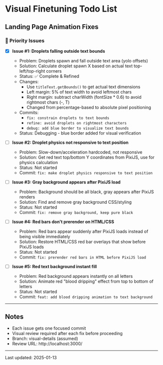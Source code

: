 # Visual Finetuning Todo List

## Landing Page Animation Fixes

### 🔴 Priority Issues

- [x] **Issue #1: Droplets falling outside text bounds**
  - Problem: Droplets spawn and fall outside text area (yolo offsets)
  - Solution: Calculate droplet spawn X based on actual text top-left/top-right corners
  - Status: ✅ Complete & Refined
  - Changes: 
    - Use `titleText.getBounds()` to get actual text dimensions
    - Left margin: 5% of text width to avoid leftmost chars
    - Right margin: subtract charWidth (fontSize * 0.6) to avoid rightmost chars (-, T)
    - Changed from percentage-based to absolute pixel positioning
  - Commits: 
    - `fix: constrain droplets to text bounds`
    - `refine: avoid droplets on rightmost characters`
    - `debug: add blue border to visualize text bounds`
  - Status: Debugging - blue border added for visual verification

- [ ] **Issue #2: Droplet physics not responsive to text position**
  - Problem: Slow-down/acceleration hardcoded, not responsive
  - Solution: Get red text top/bottom Y coordinates from PixiJS, use for physics calculation
  - Status: Not started
  - Commit: `fix: make droplet physics responsive to text position`

- [ ] **Issue #3: Gray background appears after PixiJS load**
  - Problem: Background should be all black, gray appears after PixiJS renders
  - Solution: Find and remove gray background CSS/styling
  - Status: Not started
  - Commit: `fix: remove gray background, keep pure black`

- [ ] **Issue #4: Red bars don't prerender on HTML/CSS**
  - Problem: Red bars appear suddenly after PixiJS loads instead of being visible immediately
  - Solution: Restore HTML/CSS red bar overlays that show before PixiJS loads
  - Status: Not started
  - Commit: `fix: prerender red bars in HTML before PixiJS load`

- [ ] **Issue #5: Red text background instant fill**
  - Problem: Red background appears instantly on all letters
  - Solution: Animate red "blood dripping" effect from top to bottom of letters
  - Status: Not started
  - Commit: `feat: add blood dripping animation to text background`

---

## Notes

- Each issue gets one focused commit
- Visual review required after each fix before proceeding
- Branch: visual-details (assumed)
- Review URL: http://localhost:3000/

---

Last updated: 2025-01-13

